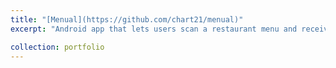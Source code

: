 ```yaml
---
title: "[Menual](https://github.com/chart21/menual)"
excerpt: "Android app that lets users scan a restaurant menu and receive nutrition scores for each detected item based on the German Nutrition Society's (DGE) standards. <br/><img src='https://github.com/chart21/Menual/blob/main/media/demos/appflow.gif?raw=true'>"

collection: portfolio
---
```



